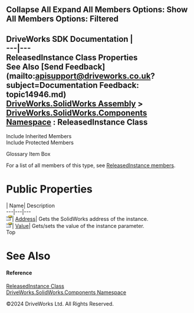        

 Collapse All Expand All  Members Options: Show All  Members Options: Filtered   
---  
DriveWorks SDK Documentation  |   
---|---  
ReleasedInstance Class Properties   
See Also [Send Feedback](mailto:apisupport@driveworks.co.uk?subject=Documentation Feedback: topic14946.md)  
[DriveWorks.SolidWorks Assembly](topic13342.md) > [DriveWorks.SolidWorks.Components Namespace](topic13925.md) : ReleasedInstance Class  
---  
  
Include Inherited Members    
Include Protected Members    


Glossary Item Box

For a list of all members of this type, see [ReleasedInstance members](topic14947.md).

# Public Properties

| Name| Description  
---|---|---  
![Public Property](dotnetimages/publicProperty.gif)| [Address](topic14952.md)| Gets the SolidWorks address of the instance.   
![Public Property](dotnetimages/publicProperty.gif)| [Value](topic14953.md)| Gets/sets the value of the instance parameter.   
Top

# See Also

#### Reference

[ReleasedInstance Class](topic14946.md)   
[DriveWorks.SolidWorks.Components Namespace](topic13925.md)

©2024 DriveWorks Ltd. All Rights Reserved.
